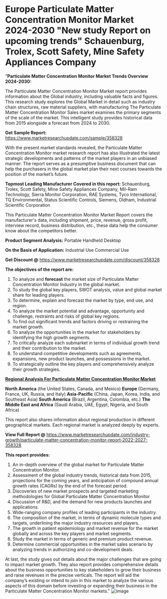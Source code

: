 # Europe Particulate Matter Concentration Monitor Market 2024-2030 "New study Report on upcoming trends" Schauenburg, Trolex, Scott Safety, Mine Safety Appliances Company
"<strong>Particulate Matter Concentration Monitor Market Trends Overview 2024-2030:</strong>

The Particulate Matter Concentration Monitor Market report provides information about the Global industry, including valuable facts and figures. This research study explores the Global Market in detail such as industry chain structures, raw material suppliers, with manufacturing The Particulate Matter Concentration Monitor Sales market examines the primary segments of the scale of the market. This intelligent study provides historical data from 2015 alongside a forecast from 2024 to 2030.

<strong>Get Sample Report:</strong> <a href=https://www.marketresearchupdate.com/sample/358328>https://www.marketresearchupdate.com/sample/358328</a>

With the present market standards revealed, the Particulate Matter Concentration Monitor market research report has also illustrated the latest strategic developments and patterns of the market players in an unbiased manner. The report serves as a presumptive business document that can help the purchasers in the global market plan their next courses towards the position of the market’s future.

<strong>Topmost Leading Manufacturer Covered in this report:
</strong>Schauenburg, Trolex, Scott Safety, Mine Safety Appliances Company, Mil-Ram Technology, Sierra Monitor Corporation, RAE Systems, Tyco International, TQ Environmental, Status Scientific Controls, Siemens, Oldham, Industrial Scientific Corporation

This Particulate Matter Concentration Monitor Market Report covers the manufacturer's data, including shipment, price, revenue, gross profit, interview record, business distribution, etc., these data help the consumer know about the competitors better.

<strong>Product Segment Analysis:</strong>
Portable
Handheld
Desktop

<strong>On the Basis of Application:</strong>
Industrial Use
Commercial Use

<strong>Get Discount @</strong> <a href=https://www.marketresearchupdate.com/discount/358328>https://www.marketresearchupdate.com/discount/358328</a>

<strong><b>The objectives of the report are:</b></strong>

1) To analyze and <strong><strong>forecast</strong></strong> the market size of Particulate Matter Concentration Monitor Industry in the global market.
2) To study the global key players, SWOT analysis, value and global market share for leading players.
3) To determine, explain and forecast the market by type, end use, and region.
4) To analyze the market potential and advantage, opportunity and challenge, restraints and risks of global key regions.
5) To find out significant trends and factors driving or restraining the market growth.
6) To analyze the opportunities in the market for stakeholders by identifying the high growth segments.
7) To critically analyze each submarket in terms of individual growth trend and their contribution to the market.
8) To understand competitive developments such as agreements, expansions, new product launches, and possessions in the market.
9) To strategically outline the key players and comprehensively analyze their growth strategies.

<strong><u><b>Regional Analysis For Particulate Matter Concentration Monitor Market</b></u></strong>

<strong><b>North America</b></strong> (the United States, Canada, and Mexico)
<strong><b>Europe </b></strong>(Germany, France, UK, Russia, and Italy)
<strong><b>Asia-Pacific</b></strong> (China, Japan, Korea, India, and Southeast Asia)
<strong><b>South America</b></strong> (Brazil, Argentina, Colombia, etc.)
<strong><b>The Middle East and Africa</b></strong> (Saudi Arabia, UAE, Egypt, Nigeria, and South Africa)

This report also shares information about regional production in different geographical markets. Each regional market is analyzed deeply by experts.

<strong>View Full Report @</strong> <a href=https://www.marketresearchupdate.com/industry-growth/particulate-matter-concentration-monitor-report-2022-2027-358328>https://www.marketresearchupdate.com/industry-growth/particulate-matter-concentration-monitor-report-2022-2027-358328</a>

<strong>This report provides:</strong>

1) An in-depth overview of the global market for Particulate Matter Concentration Monitor.
2) Assessment of the global industry trends, historical data from 2015, projections for the coming years, and anticipation of compound annual growth rates (CAGRs) by the end of the forecast period.
3) Discoveries of new market prospects and targeted marketing methodologies for Global Particulate Matter Concentration Monitor
4) Discussion of R&amp;D, and the demand for new products launches and applications.
5) Wide-ranging company profiles of leading participants in the industry.
6) The composition of the market, in terms of dynamic molecule types and targets, underlining the major industry resources and players.
7) The growth in patient epidemiology and market revenue for the market globally and across the key players and market segments.
8) Study the market in terms of generic and premium product revenue.
9) Determine commercial opportunities in the market sales scenario by analyzing trends in authorizing and co-development deals.

At last, the study gives out details about the major challenges that are going to impact market growth. They also report provides comprehensive details about the business opportunities to key stakeholders to grow their business and raise revenues in the precise verticals. The report will aid the company’s existing or intend to join in this market to analyze the various aspects of this domain before investing or expanding their business in the Particulate Matter Concentration Monitor markets."
![image](https://github.com/johnrobertjr/Market-Research-Update/assets/154120476/98595f12-1ca2-4e8c-b63d-219022ad223e)


